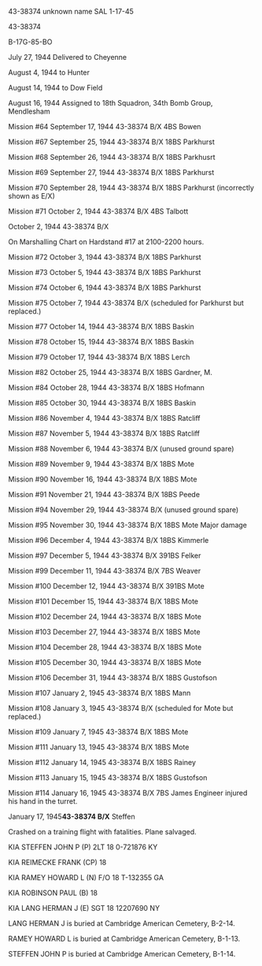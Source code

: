 





43-38374 unknown name SAL 1-17-45






 




43-38374

B-17G-85-BO

July 27, 1944 Delivered to Cheyenne

August 4, 1944 to Hunter

August 14, 1944 to Dow Field

August 16, 1944 Assigned to 18th Squadron, 34th
Bomb Group, Mendlesham

Mission #64 September 17, 1944 43-38374 B/X 4BS Bowen

Mission #67 September 25, 1944 43-38374 B/X 18BS Parkhurst

Mission #68 September 26, 1944 43-38374 B/X 18BS Parkhusrt

Mission #69 September 27, 1944 43-38374 B/X 18BS Parkhurst

Mission #70 September 28, 1944 43-38374 B/X 18BS Parkhurst
(incorrectly shown as E/X)

Mission #71 October 2, 1944 43-38374 B/X 4BS Talbott

  October 2, 1944 43-38374 B/X

On Marshalling Chart on Hardstand #17 at 2100-2200 hours.

Mission #72 October 3, 1944 43-38374 B/X 18BS Parkhurst

Mission #73 October 5, 1944 43-38374 B/X 18BS Parkhurst

Mission #74 October 6, 1944 43-38374 B/X 18BS Parkhurst

Mission #75 October 7, 1944 43-38374 B/X (scheduled for
Parkhurst but replaced.)

Mission #77 October 14, 1944 43-38374 B/X 18BS Baskin

Mission #78 October 15, 1944 43-38374 B/X 18BS Baskin

Mission #79 October 17, 1944 43-38374 B/X 18BS Lerch

Mission #82 October 25, 1944 43-38374 B/X 18BS Gardner, M.

Mission #84 October 28, 1944 43-38374 B/X 18BS Hofmann

Mission #85 October 30, 1944 43-38374 B/X 18BS Baskin

Mission #86 November 4, 1944 43-38374 B/X 18BS Ratcliff

Mission #87 November 5, 1944 43-38374 B/X 18BS Ratcliff

Mission #88 November 6, 1944 43-38374 B/X (unused ground
spare)

Mission #89 November 9, 1944 43-38374 B/X 18BS Mote

Mission #90 November 16, 1944 43-38374 B/X 18BS Mote

Mission #91 November 21, 1944 43-38374 B/X 18BS Peede

Mission #94 November 29, 1944 43-38374 B/X (unused ground spare)

Mission #95 November 30, 1944 43-38374 B/X 18BS
Mote Major damage

Mission #96 December 4, 1944 43-38374 B/X 18BS Kimmerle

Mission #97 December 5, 1944 43-38374 B/X 391BS Felker

Mission #99 December 11, 1944 43-38374 B/X 7BS Weaver

Mission #100 December 12, 1944 43-38374 B/X 391BS Mote

Mission #101 December 15, 1944 43-38374 B/X 18BS Mote

Mission #102 December 24, 1944 43-38374 B/X 18BS Mote

Mission #103 December 27, 1944 43-38374 B/X 18BS Mote

Mission #104 December 28, 1944 43-38374 B/X 18BS Mote

Mission #105 December 30, 1944 43-38374 B/X 18BS Mote

Mission #106 December 31, 1944 43-38374 B/X 18BS Gustofson

Mission #107 January 2, 1945 43-38374 B/X 18BS Mann

Mission #108 January 3, 1945 43-38374 B/X (scheduled for
Mote but replaced.)

Mission #109 January 7, 1945 43-38374 B/X 18BS Mote

Mission #111 January 13, 1945 43-38374 B/X 18BS Mote

Mission #112 January 14, 1945 43-38374 B/X 18BS Rainey

Mission #113 January 15, 1945 43-38374 B/X 18BS Gustofson

Mission #114 January 16, 1945 43-38374 B/X 7BS
James
Engineer injured his hand in the turret.

January 17, 1945**43-38374
B/X** Steffen

Crashed on a training flight with fatalities. Plane
salvaged. 

KIA STEFFEN JOHN P (P) 2LT
18 0-721876  KY

KIA REIMECKE FRANK (CP) 18

KIA RAMEY HOWARD L (N) F/O
18
T-132355
GA

KIA ROBINSON PAUL (B) 18

KIA LANG HERMAN J (E) SGT
18
12207690
NY

LANG HERMAN J is buried at Cambridge American Cemetery,
B-2-14.

RAMEY HOWARD L is buried at Cambridge American Cemetery,
B-1-13.

STEFFEN JOHN P is buried at Cambridge American Cemetery,
B-1-14.




